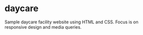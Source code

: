 # daycare
Sample daycare facility website using HTML and CSS. Focus is on responsive design and media queries.
